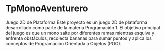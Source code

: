 # TpMonoAventurero
Juego 2D de Plataforma
Este proyecto es un juego 2D de plataforma desarrollado como parte de la materia Programación 1. El objetivo principal del juego es que un mono salte por diferentes ramas mientras esquiva y enfrenta obstáculos, recolecta bananas para sumar puntos y aplica los conceptos de Programación Orientada a Objetos (POO).
